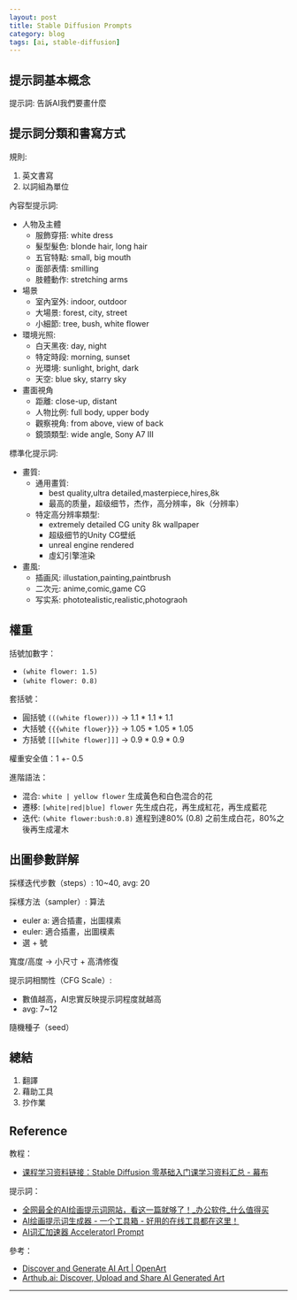```yaml
---
layout: post
title: Stable Diffusion Prompts
category: blog
tags: [ai, stable-diffusion]
---
```


## 提示詞基本概念

提示詞: 告訴AI我們要畫什麼

## 提示詞分類和書寫方式

規則: 
1. 英文書寫
2. 以詞組為單位

內容型提示詞: 
- 人物及主體
  - 服飾穿搭: white dress
  - 髮型髮色: blonde hair, long hair
  - 五官特點: small, big mouth
  - 面部表情: smilling
  - 肢體動作: stretching arms
- 場景
  - 室內室外: indoor, outdoor
  - 大場景: forest, city, street
  - 小細節: tree, bush, white flower
- 環境光照: 
  - 白天黑夜: day, night
  - 特定時段: morning, sunset
  - 光環境: sunlight, bright, dark
  - 天空: blue sky, starry sky
- 畫面視角
  - 距離: close-up, distant
  - 人物比例: full body, upper body
  - 觀察視角: from above, view of back
  - 鏡頭類型: wide angle, Sony A7 III

標準化提示詞: 
- 畫質: 
  - 通用畫質: 
    - best quality,ultra detailed,masterpiece,hires,8k
    - 最高的质量，超级细节，杰作，高分辨率，8k（分辨率）
  - 特定高分辨率類型: 
    - extremely detailed CG unity 8k wallpaper
    - 超级细节的Unity CG壁纸
    - unreal engine rendered
    - 虛幻引擎渲染
- 畫風: 
  - 插画风: illustation,painting,paintbrush
  - 二次元: anime,comic,game CG
  - 写实系: phototealistic,realistic,photograoh

## 權重

括號加數字：
- `(white flower: 1.5)`
- `(white flower: 0.8)`

套括號：
- 圓括號 `(((white flower)))` → 1.1 * 1.1 * 1.1
- 大括號 `{{{white flower}}}` → 1.05 * 1.05 * 1.05
- 方括號 `[[[white flower]]]` → 0.9 * 0.9 * 0.9

權重安全值：1 +- 0.5

進階語法：
- 混合: `white | yellow flower` 生成黃色和白色混合的花
- 遷移: `[white|red|blue] flower` 先生成白花，再生成紅花，再生成藍花
- 迭代: `(white flower:bush:0.8)` 進程到達80% (0.8) 之前生成白花，80%之後再生成灌木

## 出圖參數詳解

採樣迭代步數（steps）: 10~40, avg: 20

採樣方法（sampler）: 算法
- euler a: 適合插畫，出圖樸素
- euler: 適合插畫，出圖樸素
- 選 + 號

寬度/高度 → 小尺寸 + 高清修復

提示詞相關性（CFG Scale）: 
- 數值越高，AI忠實反映提示詞程度就越高
- avg: 7~12

隨機種子（seed）

## 總結

1. 翻譯
2. 藉助工具
3. 抄作業

## Reference

教程：
- [课程学习资料链接：Stable Diffusion 零基础入门课学习资料汇总 - 幕布](https://mubu.com/doc/_2As4DSE4m)

提示詞：
- [全网最全的AI绘画提示词网站，看这一篇就够了！_办公软件_什么值得买](https://post.smzdm.com/p/all0mv3p/)
- [AI绘画提示词生成器 - 一个工具箱 - 好用的在线工具都在这里！](http://www.atoolbox.net/Tool.php?Id=1101)
- [AI词汇加速器 AcceleratorI Prompt](https://ai.dawnmark.cn/)

參考：
- [Discover and Generate AI Art \| OpenArt](https://openart.ai/)
- [Arthub.ai: Discover, Upload and Share AI Generated Art](https://arthub.ai/)

---